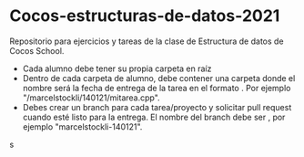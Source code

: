# Cocos-estructuras-de-datos-2021
Repositorio para ejercicios y tareas de la clase de Estructura de datos de Cocos School.

* Cada alumno debe tener su propia carpeta en raíz
* Dentro de cada carpeta de alumno, debe contener una carpeta donde el nombre será la fecha de entrega de la tarea en el formato <ddmmaa>. Por ejemplo "/marcelstockli/140121/mitarea.cpp".
* Debes crear un branch para cada tarea/proyecto  y solicitar pull request cuando esté listo para la entrega. El nombre del branch debe ser <nombre-ddmmaa>, por ejemplo "marcelstockli-140121".

s